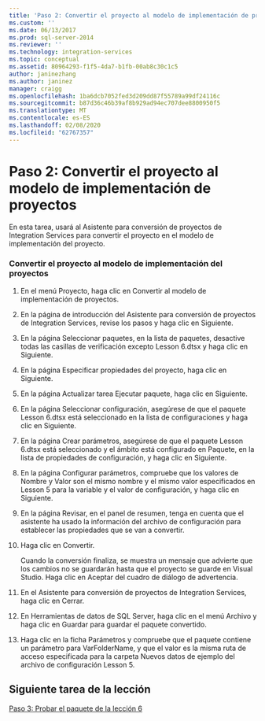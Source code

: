 ```yaml
---
title: 'Paso 2: Convertir el proyecto al modelo de implementación de proyectos | Microsoft Docs'
ms.custom: ''
ms.date: 06/13/2017
ms.prod: sql-server-2014
ms.reviewer: ''
ms.technology: integration-services
ms.topic: conceptual
ms.assetid: 80964293-f1f5-4da7-b1fb-00ab8c30c1c5
author: janinezhang
ms.author: janinez
manager: craigg
ms.openlocfilehash: 1ba6dcb7052fed3d209dd87f55789a99df24116c
ms.sourcegitcommit: b87d36c46b39af8b929ad94ec707dee8800950f5
ms.translationtype: MT
ms.contentlocale: es-ES
ms.lasthandoff: 02/08/2020
ms.locfileid: "62767357"
---
```

# <a name="step-2-converting-the-project-to-the-project-deployment-model"></a>Paso 2: Convertir el proyecto al modelo de implementación de proyectos
  En esta tarea, usará al Asistente para conversión de proyectos de Integration Services para convertir el proyecto en el modelo de implementación del proyecto.  
  
### <a name="converting-the-project-to-the-project-deployment-model"></a>Convertir el proyecto al modelo de implementación del proyectos  
  
1.  En el menú Proyecto, haga clic en Convertir al modelo de implementación de proyectos.  
  
2.  En la página de introducción del Asistente para conversión de proyectos de Integration Services, revise los pasos y haga clic en Siguiente.  
  
3.  En la página Seleccionar paquetes, en la lista de paquetes, desactive todas las casillas de verificación excepto Lesson 6.dtsx y haga clic en Siguiente.  
  
4.  En la página Especificar propiedades del proyecto, haga clic en Siguiente.  
  
5.  En la página Actualizar tarea Ejecutar paquete, haga clic en Siguiente.  
  
6.  En la página Seleccionar configuración, asegúrese de que el paquete Lesson 6.dtsx está seleccionado en la lista de configuraciones y haga clic en Siguiente.  
  
7.  En la página Crear parámetros, asegúrese de que el paquete Lesson 6.dtsx está seleccionado y el ámbito está configurado en Paquete, en la lista de propiedades de configuración, y haga clic en Siguiente.  
  
8.  En la página Configurar parámetros, compruebe que los valores de Nombre y Valor son el mismo nombre y el mismo valor especificados en Lesson 5 para la variable y el valor de configuración, y haga clic en Siguiente.  
  
9. En la página Revisar, en el panel de resumen, tenga en cuenta que el asistente ha usado la información del archivo de configuración para establecer las propiedades que se van a convertir.  
  
10. Haga clic en Convertir.  
  
     Cuando la conversión finaliza, se muestra un mensaje que advierte que los cambios no se guardarán hasta que el proyecto se guarde en Visual Studio. Haga clic en Aceptar del cuadro de diálogo de advertencia.  
  
11. En el Asistente para conversión de proyectos de Integration Services, haga clic en Cerrar.  
  
12. En Herramientas de datos de SQL Server, haga clic en el menú Archivo y haga clic en Guardar para guardar el paquete convertido.  
  
13. Haga clic en la ficha Parámetros y compruebe que el paquete contiene un parámetro para VarFolderName, y que el valor es la misma ruta de acceso especificada para la carpeta Nuevos datos de ejemplo del archivo de configuración Lesson 5.  
  
## <a name="next-task-in-lesson"></a>Siguiente tarea de la lección  
 [Paso 3: Probar el paquete de la lección 6](lesson-6-3-testing-the-lesson-6-package.md)  
  
  
